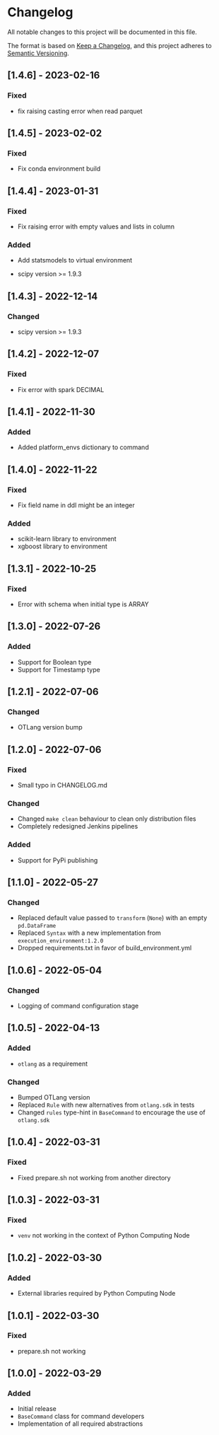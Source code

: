 # Changelog
All notable changes to this project will be documented in this file.

The format is based on [Keep a Changelog](https://keepachangelog.com/en/1.0.0/),
and this project adheres to [Semantic Versioning](https://semver.org/spec/v2.0.0.html).

## [1.4.6] - 2023-02-16
### Fixed
- fix raising casting error when read parquet

## [1.4.5] - 2023-02-02
### Fixed
- Fix conda environment build

## [1.4.4] - 2023-01-31
### Fixed
- Fix raising error with empty values and lists in column
### Added
- Add statsmodels to virtual environment

- scipy version >= 1.9.3
## [1.4.3] - 2022-12-14
### Changed
- scipy version >= 1.9.3

## [1.4.2] - 2022-12-07
### Fixed 
- Fix error with spark DECIMAL

## [1.4.1] - 2022-11-30
### Added
- Added platform_envs dictionary to command

## [1.4.0] - 2022-11-22
### Fixed 
- Fix field name in ddl might be an integer
### Added
- scikit-learn library to environment
- xgboost library to environment

## [1.3.1] - 2022-10-25
### Fixed
- Error with schema when initial type is ARRAY

## [1.3.0] - 2022-07-26
### Added
- Support for Boolean type
- Support for Timestamp type

## [1.2.1] - 2022-07-06
### Changed
- OTLang version bump

## [1.2.0] - 2022-07-06
### Fixed
- Small typo in CHANGELOG.md
### Changed
- Changed `make clean` behaviour to clean only distribution files
- Completely redesigned Jenkins pipelines
### Added
- Support for PyPi publishing

## [1.1.0] - 2022-05-27
### Changed
- Replaced default value passed to `transform` (`None`) with an empty `pd.DataFrame`
- Replaced `Syntax` with a new implementation from `execution_environment:1.2.0`
- Dropped requirements.txt in favor of build_environment.yml

## [1.0.6] - 2022-05-04
### Changed
- Logging of command configuration stage

## [1.0.5] - 2022-04-13
### Added
- `otlang` as a requirement
### Changed
- Bumped OTLang version
- Replaced `Rule` with new alternatives from `otlang.sdk` in tests
- Changed `rules` type-hint in `BaseCommand` to encourage the use of `otlang.sdk`

## [1.0.4] - 2022-03-31
### Fixed
- Fixed prepare.sh not working from another directory

## [1.0.3] - 2022-03-31
### Fixed
- `venv` not working in the context of Python Computing Node

## [1.0.2] - 2022-03-30
### Added
- External libraries required by Python Computing Node

## [1.0.1] - 2022-03-30
### Fixed
- prepare.sh not working

## [1.0.0] - 2022-03-29
### Added
- Initial release
- `BaseCommand` class for command developers
- Implementation of all required abstractions
